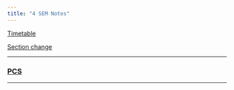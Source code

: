 ```yaml
---
title: "4 SEM Notes"
---
```



<a target="_blank" href="https://drive.google.com/open?id=1U1q6uSHANW7FIyknTuZwsAZOS6c8g5qB">Timetable</a>

<a target="_blank" href="https://drive.google.com/open?id=1gSZYHcCLvie_KZbTq9vvsKDrMyVKSsff">Section change</a>

<hr>
<!--
<nav class="toc" markdown="1">
*   
{:toc}
</nav>
-->
<h3>  
    <a  target="_blank" href="https://drive.google.com/open?id=1VBj7jq_IaPztpD7IsK8RA2icaDzcwDwn"> 
       PCS
    </a>

</h3>
<hr>
<!--
  <a target="_blank" href="https://drive.google.com/open?id=0B9cqMjKT9M-dWjE2b2VSZkF6eG54R19mbksyaE95T25FRGdN">Microprocessors Lab</a>
 <a target="_blank" href="https://drive.google.com/open?id=0B9cqMjKT9M-dekUzWFpDbE8yTTFZLXhQWnRtYVFBQ2tyTGI0">Lic & Commn Lab</a>
<hr>
<br><br><br><br><br><br><br><br><br><br><br><br><br><br><br><br><br><br><br><br><br><br><br><br><br><br><br><br><br>
<hr>
###### Engg. Maths
* Module 1
* Module 2 
* Module 3  
* Module 4 
* Module 5
<a href="#" style="float: right;">
  <img src="https://ecernsit.github.io/assets/top.png"   style="float: right;"  style="width:42px;height:42px;border:0;">
</a>
<br><br><br><br><br><br><br>
###### Microprocessors
*   <a target="_blank" href="https://drive.google.com/open?id=0B9cqMjKT9M-dOXlwMlRFOHJMVHM">Module 1</a>
*   <a target="_blank" href="https://drive.google.com/open?id=0B9cqMjKT9M-dLTd3c3ltRk1Va0E">Module 2</a>
* Module 3  
* Module 4 
* Module 5
<a href="#" style="float: right;">
  <img src="https://ecernsit.github.io/assets/top.png"   style="float: right;"  style="width:42px;height:42px;border:0;">
</a><br><br><br><br><br><br><br>
###### Control Systems
*   <a target="_blank" href="https://drive.google.com/open?id=0B9cqMjKT9M-dUGxDT1RMOUlJams">Module 1</a>
*   <a target="_blank" href="https://drive.google.com/open?id=0B9cqMjKT9M-db3JScndneVhrQlk">Module 2</a>
* Module 3
* Module 4 
* Module 5
<a href="#" style="float: right;">
  <img src="https://ecernsit.github.io/assets/top.png"   style="float: right;"  style="width:42px;height:42px;border:0;">
</a><br><br><br><br><br><br><br>
##### SignalS & Systems
* Module 1
* Module 2 
* Module 3  
* Module 4 
* Module 5
<a href="#" style="float: right;">
  <img src="https://ecernsit.github.io/assets/top.png"   style="float: right;"  style="width:42px;height:42px;border:0;">
</a><br><br><br><br><br><br><br>
###### Principles of comm. Systems
* Module 1
*   <a target="_blank" href="https://drive.google.com/open?id=0B9cqMjKT9M-deVVsRkNXbUZfVTQ">Module 2</a>
* Module 3  
* Module 4 
* Module 5
<a href="#" style="float: right;">
  <img src="https://ecernsit.github.io/assets/top.png"   style="float: right;"  style="width:42px;height:42px;border:0;">
</a><br><br><br><br><br><br><br>
###### Linear Integrated Circuits
*   <a target="_blank" href="https://drive.google.com/open?id=0B9cqMjKT9M-dZ0liUHBFN1hoR1E">Module 1</a>
*   <a target="_blank" href="https://drive.google.com/open?id=0B9cqMjKT9M-dLUJvbXdzTENwMzg">Module 2</a>
* Module 3  
* Module 4 
* Module 5
<a href="#" style="float: right;">
  <img src="https://ecernsit.github.io/assets/top.png"   style="float: right;"  style="width:42px;height:42px;border:0;">
</a>
<hr>

